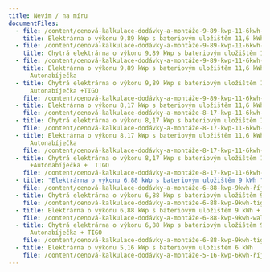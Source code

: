 ```yaml
---
title: Nevím / na míru
documentFiles:
  - file: /content/cenová-kalkulace-dodávky-a-montáže-9-89-kwp-11-6kwh-říjen..pdf
    title: Elektrárna o výkonu 9,89 kWp s bateriovým uložištěm 11,6 kWh
  - file: /content/cenová-kalkulace-dodávky-a-montáže-9-89-kwp-11-6kwh-tigo-říjen..pdf
    title: Chytrá elektrárna o výkonu 9,89 kWp s bateriovým uložištěm 11,6 kWh + TIGO
  - file: /content/cenová-kalkulace-dodávky-a-montáže-9-89-kwp-11-6kwh-wallbox-říjen..pdf
    title: Elektrárna o výkonu 9,89 kWp s bateriovým uložištěm 11,6 kWh +
      Autonabíječka
  - title: Chytrá elektrárna o výkonu 9,89 kWp s bateriovým uložištěm 11,6 kWh +
      Autonabíječka +TIGO
    file: /content/cenová-kalkulace-dodávky-a-montáže-9-89-kwp-11-6kwh-tigo-wallbox-říjen..pdf
  - title: Elektrárna o výkonu 8,17 kWp s bateriovým uložištěm 11,6 kWh
    file: /content/cenová-kalkulace-dodávky-a-montáže-8-17-kwp-11-6kwh-říjen..pdf
  - title: Chytrá elektrárna o výkonu 8,17 kWp s bateriovým uložištěm 11,6 kWh + TIGO
    file: /content/cenová-kalkulace-dodávky-a-montáže-8-17-kwp-11-6kwh-tigo-říjen..pdf
  - title: Elektrárna o výkonu 8,17 kWp s bateriovým uložištěm 11,6 kWh +
      Autonabíječka
    file: /content/cenová-kalkulace-dodávky-a-montáže-8-17-kwp-11-6kwh-wallbox-říjen..pdf
  - title: Chytrá elektrárna o výkonu 8,17 kWp s bateriovým uložištěm 11,6 kWh
      +Autonabíječka +  TIGO
    file: /content/cenová-kalkulace-dodávky-a-montáže-8-17-kwp-11-6kwh-tigo-wallbox-říjen..pdf
  - title: "Elektrárna o výkonu 6,88 kWp s bateriovým uložištěm 9 kWh "
    file: /content/cenová-kalkulace-dodávky-a-montáže-6-88-kwp-9kwh-říjen..pdf
  - title: Chytrá elektrárna o výkonu 6,88 kWp s bateriovým uložištěm 9 kWh + TIGO
    file: /content/cenová-kalkulace-dodávky-a-montáže-6-88-kwp-9kwh-tigo-říjen..pdf
  - title: Elektrárna o výkonu 6,88 kWp s bateriovým uložištěm 9 kWh + Autonabíječka
    file: /content/cenová-kalkulace-dodávky-a-montáže-6-88-kwp-9kwh-wallbox-říjen..pdf
  - title: Chytrá elektrárna o výkonu 6,88 kWp s bateriovým uložištěm 9 kWh +
      Autonabíječka + TIGO
    file: /content/cenová-kalkulace-dodávky-a-montáže-6-88-kwp-9kwh-tigo-wallbox-říjen..pdf
  - title: Elektrárna o výkonu 5,16 kWp s bateriovým uložištěm 6 kWh
    file: /content/cenová-kalkulace-dodávky-a-montáže-5-16-kwp-6kwh-říjen..pdf
---
```

